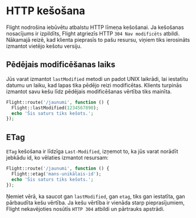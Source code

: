 # HTTP kešošana

Flight nodrošina iebūvētu atbalstu HTTP līmeņa kešošanai. Ja kešošanas nosacījums
ir izpildīts, Flight atgriezīs HTTP `304 Nav modificēts` atbildi. Nākamajā reizē,
kad klienta pieprasīs to pašu resursu, viņiem tiks ierosināts izmantot vietējo
kešotu versiju.

## Pēdējais modificēšanas laiks

Jūs varat izmantot `lastModified` metodi un padot UNIX laikrādi, lai iestatītu datumu
un laiku, kad lapas tika pēdējo reizi modificētas. Klients turpinās izmantot savu kešu līdz
pēdējais modificēšanas vērtība tiks mainīta.

```php
Flight::route('/jaunumi', function () {
  Flight::lastModified(1234567890);
  echo 'Šis saturs tiks kešots.';
});
```

## ETag

`ETag` kešošana ir līdzīga `Last-Modified`, izņemot to, ka jūs varat norādīt jebkādu id,
ko vēlaties izmantot resursam:

```php
Flight::route('/jaunumi', function () {
  Flight::etag('mans-unikālais-id');
  echo 'Šis saturs tiks kešots.';
});
```

Ņemiet vērā, ka saucot gan `lastModified`, gan `etag`, tiks gan iestatīta, gan pārbaudīta
kešu vērtība. Ja kešu vērtība ir vienāda starp pieprasījumiem, Flight nekavējoties
nosūtīs `HTTP 304` atbildi un pārtrauks apstrādi.